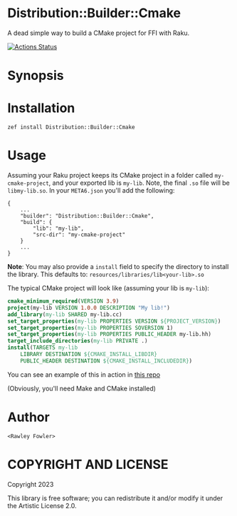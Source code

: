 Distribution::Builder::Cmake
====
A dead simple way to build a CMake project for FFI with Raku.

[![Actions Status](https://github.com/rawleyfowler/Distribution-Builder-Cmake/actions/workflows/test.yml/badge.svg)](https://github.com/rawleyfowler/Distribution-Builder-Cmake/actions)

Synopsis
========

Installation
=========
```shell
zef install Distribution::Builder::Cmake
```

Usage
=========
Assuming your Raku project keeps its CMake project in a folder called `my-cmake-project`, and your exported lib is `my-lib`. 
Note, the final `.so` file will be `libmy-lib.so`.
In your `META6.json` you'll add the following:
```
{ 
    ...
    "builder": "Distribution::Builder::Cmake",
    "build": {
        "lib": "my-lib",
        "src-dir": "my-cmake-project"
    }
    ...
}
```

**Note**: You may also provide a `install` field to specify the directory to install the library. This defaults to: `resources/libraries/lib<your-lib>.so`

The typical CMake project will look like (assuming your lib is `my-lib`):
```cmake
cmake_minimum_required(VERSION 3.9)
project(my-lib VERSION 1.0.0 DESCRIPTION "My lib!")
add_library(my-lib SHARED my-lib.cc)
set_target_properties(my-lib PROPERTIES VERSION ${PROJECT_VERSION})
set_target_properties(my-lib PROPERTIES SOVERSION 1)
set_target_properties(my-lib PROPERTIES PUBLIC_HEADER my-lib.hh)
target_include_directories(my-lib PRIVATE .)
install(TARGETS my-lib
	LIBRARY DESTINATION ${CMAKE_INSTALL_LIBDIR}
	PUBLIC_HEADER DESTINATION ${CMAKE_INSTALL_INCLUDEDIR})
```

You can see an example of this in action in [this repo](https://github.com/rawleyfowler/Raku-Cpp-Example)

(Obviously, you'll need Make and CMake installed)

Author
======

    <Rawley Fowler>

COPYRIGHT AND LICENSE
=====================

Copyright 2023 

This library is free software; you can redistribute it and/or modify it under the Artistic License 2.0.

